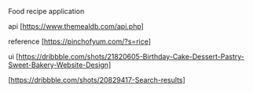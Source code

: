 Food recipe application

api
[https://www.themealdb.com/api.php]

reference
[https://pinchofyum.com/?s=rice]

ui
[https://dribbble.com/shots/21820605-Birthday-Cake-Dessert-Pastry-Sweet-Bakery-Website-Design]

[https://dribbble.com/shots/20829417-Search-results]
